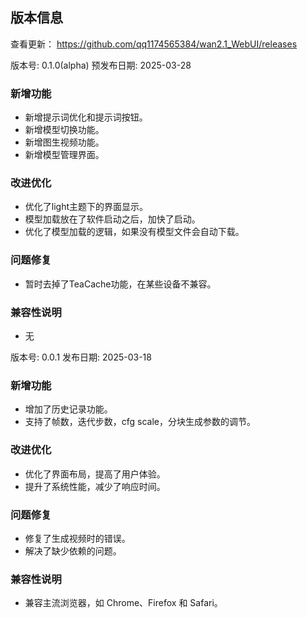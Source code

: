 ## 版本信息
查看更新：
https://github.com/qq1174565384/wan2.1_WebUI/releases

版本号: 0.1.0(alpha)
预发布日期: 2025-03-28

### 新增功能
- 新增提示词优化和提示词按钮。
- 新增模型切换功能。
- 新增图生视频功能。
- 新增模型管理界面。

### 改进优化
- 优化了light主题下的界面显示。
- 模型加载放在了软件启动之后，加快了启动。
- 优化了模型加载的逻辑，如果没有模型文件会自动下载。

### 问题修复
- 暂时去掉了TeaCache功能，在某些设备不兼容。

### 兼容性说明
- 无


版本号: 0.0.1
发布日期: 2025-03-18

### 新增功能
- 增加了历史记录功能。
- 支持了帧数，迭代步数，cfg scale，分块生成参数的调节。

### 改进优化
- 优化了界面布局，提高了用户体验。
- 提升了系统性能，减少了响应时间。

### 问题修复
- 修复了生成视频时的错误。
- 解决了缺少依赖的问题。

### 兼容性说明
- 兼容主流浏览器，如 Chrome、Firefox 和 Safari。